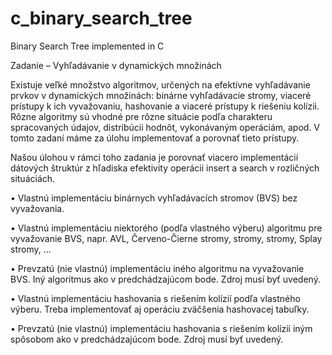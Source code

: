 # c_binary_search_tree
Binary Search Tree implemented in C

Zadanie – Vyhľadávanie v dynamických množinách

  Existuje veľké množstvo algoritmov, určených na efektívne vyhľadávanie prvkov
  v dynamických množinách: binárne vyhľadávacie stromy, viaceré prístupy k ich
  vyvažovaniu, hashovanie a viaceré prístupy k riešeniu kolízii. Rôzne algoritmy sú
  vhodné pre rôzne situácie podľa charakteru spracovaných údajov, distribúcii hodnôt,
  vykonávaným operáciám, apod. V tomto zadaní máme za úlohu implementovať
  a porovnať tieto prístupy.
  
  Našou úlohou v rámci toho zadania je porovnať viacero implementácií dátových štruktúr
  z hľadiska efektivity operácii insert a search v rozličných situáciách.
  
  • Vlastnú implementáciu binárnych vyhľadávacích stromov (BVS) bez vyvažovania.

  • Vlastnú implementáciu niektorého (podľa vlastného výberu) algoritmu
  pre vyvažovanie BVS, napr. AVL, Červeno-Čierne stromy, stromy, 
  stromy, Splay stromy, ...

  • Prevzatú (nie vlastnú) implementáciu iného algoritmu na vyvažovanie
  BVS. Iný algoritmus ako v predchádzajúcom bode. Zdroj musí byť uvedený.

  • Vlastnú implementáciu hashovania s riešením kolízií podľa vlastného
  výberu. Treba implementovať aj operáciu zväčšenia hashovacej tabuľky.

  • Prevzatú (nie vlastnú) implementáciu hashovania s riešením kolízii iným
  spôsobom ako v predchádzajúcom bode. Zdroj musí byť uvedený.
